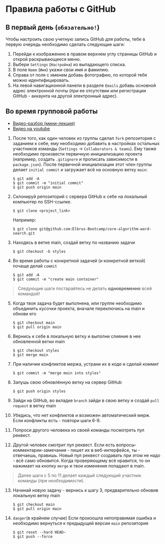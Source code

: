 # Правила работы с GitHub


## В первый день (`обязательно!`)

Чтобы настроить свою учетную запись GitHub для работы, тебе в первую очередь необходимо сделать следующие шаги:

1. Перейди к изображению в правом верхнем углу страницы GitHub и открой раскрывающееся меню.
2. Выбери `Settings` (`Настройки`) из выпадающего списка.
3. В поле `Name` (`Имя`) укажи свои имя и фамилию.
4. Справа от поля с именем добавь фотографию, по которой тебя можно идентифицировать.
5. На левой навигационной панели в разделе `Emails` добавь основной адрес электронной почты (при ее отсутствии или регистрации GitHub - аккаунта на другой электронный адрес).

## Во время групповой работы

- [Видео-разбор (мини-лекция)](https://youtu.be/NhaiZBp3j-o)
- [Видео на youtube](https://youtu.be/2IBp4KIDJyU)

1. После того, как один человек из группы сделал `fork` репозитория с заданием к себе, ему необходимо добавить в настройках остальных участников команды (`Settings` -> `Collaborators & teams`). Ему также необходимо произвести первичную инициализацию проекта (например, создать `.gitignore` и прописать зависимости в `package.json`). После первичной инициализации этот член группы делает `initial commit` и загружает всё на основную ветку `main`:
    ```
    $ git add -A
    $ git commit -m "initial commit"
    $ git push origin main
    ```

2. Склонируй репозиторий с сервера GitHub к себе на локальный компьютер по SSH-ссылке.
    ```
    $ git clone <project_link>
    ```
    Например:
    ```
    $ git clone git@github.com:Elbrus-Bootcamp/core-algorithm-word-search.git
    ```

3. Находясь в ветке main, создай ветку по названию задачи
    ```
    $ git checkout -b styles
    ```

4. Во время работы с конкретной задачей (и конкретной веткой) почаще делай `commit`
    ```
    $ git add -A
    $ git commit -m "create main container"
    ```

> Следующие шаги постарайтесь не делать **одновременно** всей командой!

5. Когда твоя задача будет выполнена, или группе необходимо объединить кусочки проекта, вначале переключись на main и обнови его
    ```
    $ git checkout main
    $ git pull origin main
    ```

6. Вернись к себе в локальную ветку и выполни слияние в нее обновленной ветки main
    ``` 
    $ git checkout styles
    $ git merge main
    ```

7. При наличии конфликтов мержа, устрани их в коде и сделай коммит
    ``` 
    $ git commit -m "merge main into styles"
    ```

8. Запушь свою обновлённую ветку на сервер GitHub
    ```
    $ git push origin styles
    ```

9. Зайди на GitHub, во вкладке `branch` зайди в свою ветку и создай `pull request` в ветку main

10. Убедись, что нет конфликтов и возможен автоматический мерж. Если конфликты есть - повтори шаги 6-9.

11. Попроси другого человека из своей команды посмотреть пул реквест.

12. Другой человек смотрит пул реквест. Если есть вопросы-комментарии-замечания - пишет их в веб-интерфейсе, ты  - отвечаешь, правишь. Новый пул реквест создавать при этом не надо - всё само обновится. Когда проверяющему всё нравится, то он нажимает на кнопку `merge` и твои изменения попадают в main.

> Далее шаги с 5 по 11 делает каждый следующий участник команды (*при необходимости*).

13. Начинай новую задачу - вернись к шагу 3, предварительно обновив локальную ветку main
    ```
    $ git checkout main
    $ git pull origin main
    ```
    
14. `danger`(в крайнем случае) Если произошла непоправимая ошибка и необходимо вернуться к предыдущей версии `main` репозитория
    ```
    $ git reset --hard HEAD~
    $ git push --force
    ```
